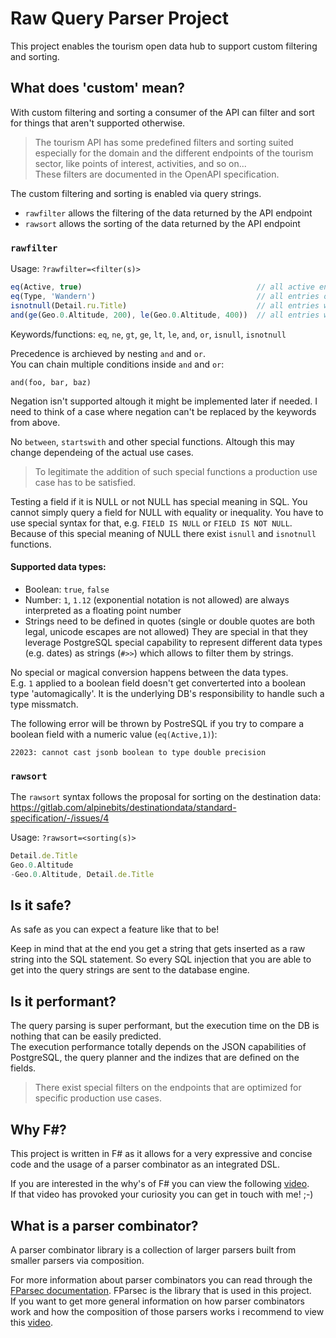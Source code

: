﻿# Raw Query Parser Project

This project enables the tourism open data hub to support custom filtering and sorting.

## What does 'custom' mean?

With custom filtering and sorting a consumer of the API can filter and sort for things
that aren't supported otherwise.

> The tourism API has some predefined filters and sorting suited
> especially for the domain and the
> different endpoints of the tourism sector, like points of interest, activities, and
> so on...  
> These filters are documented in the OpenAPI specification.

The custom filtering and sorting is enabled via query strings.

- `rawfilter` allows the filtering of the data returned by the API endpoint
- `rawsort` allows the sorting of the data returned by the API endpoint

### `rawfilter`

Usage: `?rawfilter=<filter(s)>`

```javascript
eq(Active, true)                                       // all active entries
eq(Type, 'Wandern')                                    // all entries of type 'Wandern'
isnotnull(Detail.ru.Title)                             // all entries with a russian title set
and(ge(Geo.0.Altitude, 200), le(Geo.0.Altitude, 400))  // all entries with an altitude between 200 and 400 meters
```

Keywords/functions: `eq`, `ne`, `gt`, `ge`, `lt`, `le`, `and`, `or`, `isnull`, `isnotnull`

Precedence is archieved by nesting `and` and `or`.  
You can chain multiple conditions inside `and` and `or`:

```
and(foo, bar, baz)
```

Negation isn't supported altough it might be implemented later if needed. I need to think of a case where negation can't be replaced by the keywords from above. 

No `between`, `startswith` and other special functions. Altough this may change dependeing of the actual use cases.

> To legitimate the addition of such special functions a production use case has to be satisfied.

Testing a field if it is NULL or not NULL has special meaning in SQL. You cannot simply query a field for NULL with equality or inequality. You have to use special syntax for that, e.g. `FIELD IS NULL` or `FIELD IS NOT NULL`.    
Because of this special meaning of NULL there exist `isnull` and `isnotnull` functions.

#### Supported data types:

- Boolean: `true`, `false`
- Number: `1`, `1.12` (exponential notation is not allowed) are always interpreted as a floating point number
- Strings need to be defined in quotes (single or double quotes are both legal, unicode escapes are not allowed) 
  They are special in that they leverage PostgreSQL special capability to represent different data types (e.g. dates) as strings (`#>>`) which allows to filter them by strings.

No special or magical conversion happens between the data types.    
E.g. `1` applied to a boolean field doesn't get converterted into a boolean type 'automagically'. It is the underlying DB's responsibility to handle such a type missmatch.

The following error will be thrown by PostreSQL if you try to compare a boolean field with a numeric value (`eq(Active,1)`):

```
22023: cannot cast jsonb boolean to type double precision
```

### `rawsort`

The `rawsort` syntax follows the proposal for sorting on the destination data: https://gitlab.com/alpinebits/destinationdata/standard-specification/-/issues/4

Usage: `?rawsort=<sorting(s)>`

```javascript
Detail.de.Title
Geo.0.Altitude
-Geo.0.Altitude, Detail.de.Title
```

## Is it safe?

As safe as you can expect a feature like that to be!

Keep in mind that at the end you get a string that gets inserted as a raw string into the SQL statement. So every SQL injection that you are able to get into the query strings are sent to the database engine.

## Is it performant?

The query parsing is super performant, but the execution time on the DB is nothing that can be easily predicted.    
The execution performance totally depends on the JSON capabilities of PostgreSQL, the query planner and the indizes that are defined on the fields.

> There exist special filters on the endpoints that are optimized for specific production use cases.

## Why F#?

This project is written in F# as it allows for a very expressive and concise code and the usage of a parser combinator as an integrated DSL.

If you are interested in the why's of F# you can view the following [video](https://www.youtube.com/watch?v=_q_7-fEEH10).  
If that video has provoked your curiosity you can get in touch with me! ;-)

## What is a parser combinator?

A parser combinator library is a collection of larger parsers built from smaller parsers via composition.

For more information about parser combinators you can read through the [FParsec documentation](https://www.quanttec.com/fparsec/). FParsec is the library that is used in this project.    
If you want to get more general information on how parser combinators work and how
the composition of those parsers works i recommend to view this [video](https://www.youtube.com/watch?v=RDalzi7mhdY).
